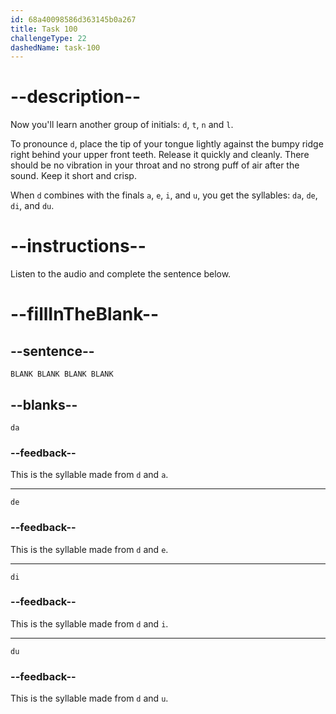 ```yaml
---
id: 68a40098586d363145b0a267
title: Task 100
challengeType: 22
dashedName: task-100
---
```


<!-- (Audio) A: d, da, de, di, du -->

# --description--

Now you'll learn another group of initials: `d`, `t`, `n` and `l`.

To pronounce `d`, place the tip of your tongue lightly against the bumpy ridge right behind your upper front teeth. Release it quickly and cleanly. There should be no vibration in your throat and no strong puff of air after the sound. Keep it short and crisp.

When `d` combines with the finals `a`, `e`, `i`, and `u`, you get the syllables: `da`, `de`, `di`, and `du`.

# --instructions--

Listen to the audio and complete the sentence below.

# --fillInTheBlank--

## --sentence--

`BLANK BLANK BLANK BLANK`

## --blanks--

`da`

### --feedback--

This is the syllable made from `d` and `a`.

---

`de`

### --feedback--

This is the syllable made from `d` and `e`.

---

`di`

### --feedback--

This is the syllable made from `d` and `i`.

---

`du`

### --feedback--

This is the syllable made from `d` and `u`.
